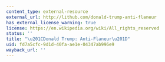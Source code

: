 ```yaml
---
content_type: external-resource
external_url: http://lithub.com/donald-trump-anti-flaneur
has_external_license_warning: true
license: https://en.wikipedia.org/wiki/All_rights_reserved
status: ''
title: "\u201CDonald Trump: Anti-Flaneur\u201D"
uid: fd7a5cfc-9d1d-40fa-ae1e-04347ab996e9
wayback_url: ''
---
```

